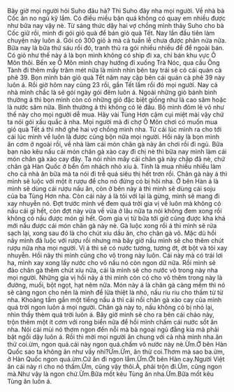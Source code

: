Bây giờ mọi người hỏi Suho đâu hả? Thì Suho đây nha mọi người. Về nhà bà Cốc ăn no ngủ kỹ lắm. Có điều miều bận quá không có quay em nhiều được như bữa nay vậy nè. Từ sáng thức dậy hai vợ chồng mình thảy Suho cho bà Cốc giữ rồi, mình đi gói giỏ quà để bán giỏ quà Tết. Nay lần đầu tiên làm chuyện này luôn á. Gói có 300 giỏ à mà cả tuần lễ chưa được phân nửa nữa. Bữa nay là bữa thứ sáu rồi đó, tranh thủ ra gói nhiều nhiều để để ngoài bán. Có giỏ như thế này á là bọn mình không có ship đi xa, chỉ bán khu vực Ô Môn thôi. Bến xe Ô Môn mình chạy hướng đi xuống Trà Nóc, qua cầu Ông Tành đi thêm mấy trăm mét nữa là mình nhìn bên tay trái sẽ có cái quán cà phê 39. Bọn mình bán giỏ quà Tết năm nay cặp bên cái quán cà phê 39 này luôn á. Rồi giờ hôm nay cũng 23 rồi, gần Tết lắm rồi đó mọi người. Nay cả nhà mình chắc là sẽ gói ngày gói đêm luôn á. Ngoài những giỏ bánh bình thường á thì bọn mình còn có những giỏ đặc biệt giống như là cao sâm hoặc là nước sâm nữa. Bình thường á thì không có lẻ đâu. Bộ mình đôm lẻ vô như thế này cho mọi người dễ mua. Hãy vài Tùng Hơn cậm cụi miệt mài vậy chứ ta nói gói xấu quắc à nha. Mọi người mà đi chợ Ô Môn chơi có muốn mua giỏ quà Tết á thì nhớ ghé hai vợ chồng mình nha. Từ cái lúc mình ra cho tới cái lúc mình về luôn là được cũng bộn nữa mọi người. Hồi nãy là bọn mình ăn cơm ở ngoài rồi, về nhà làm cái món chân gà này ăn chơi rồi đi ngủ. Bữa bạn nào kêu nấu cái món chân gà xào cay đi chị nè thì bữa nay mình làm cái món chân gà xào cay đây. Ta nói nhìn mấy cái chân gà này chập đã nè, chứ chân gà Hàn Quốc ở bển ốm nhách nhỏ xíu à. Tính là mua nhiều nhiều làm cho cả nhà ăn bữa mà ta nói đi trễ quá siêu thị hết trơn rồi. Chân gà này á thì mình sẽ luộc với một ít rượu để cho nó đừng có bị hôi nha. Ở bên Hàn á là mình sẽ dùng cái rượu nấu ăn, còn ở bên này á thì mình sẽ dùng cái soju của ba Tùng Hơn nha. Còn cái này á là tỏi với lại là gừng, mình sẽ mang đi xay nhuyễn nó. Đợt trước mình về đem quá trời gia vị về luôn mà không có nấu cái gì hết, còn đợt này vừa về vừa ở lâu nữa ta nói không đem xong rồi không có nấu được món gì hết. Gom gia vị từ bữa tới giờ cũng được kha khá mới nấu được cái món chân gà này nè. Gà luộc xong rồi á thì mình sẽ rửa sạch lại, xong sau đó là cho chút xíu dầu ăn, cho chân gà vô. Mặc dù hồi nãy mình đã luộc với rượu rồi nhưng mà bây giờ nấu mình sẽ cho thêm chút rượu nữa nha mọi người. Vị á thì sẽ có nước tương, tương ớt, ớt bột và tỏi xay nhuyễn. Hồi nãy thì mình cũng cho vô trong này luôn. Cái này mà có trái lơi ha, mình xay xong lấy nước cho vô nấu nó còn ngon dữ nữa. Rồi mình sẽ đảo chân gà thêm chút xíu nữa, cái là mình sẽ cho nước vô trong này nha mọi người. Những gia vị hồi nãy á thì mình còn có cho vô thêm trong này là đường, muối, bột ngọt, hạt nêm nữa. Món này á là chân gà càng mềm thì nó sẽ càng ngon cho nên là mình để lửa thiệt là nhỏ, nấu riu riu cho thấm từ từ nha. Khoảng tầm gần một tiếng nấu á thì cái nồi chân gà xào cay của mình quá trời ngon luôn á mọi người. Chân gà này to, nấu không có bị nhỏ lại, nhìn thấy thèm quá trời luôn á. Bây giờ mình sẽ cho ra bên cái chảo này, trộn thêm một ít cơm với rong biển nữa để hồi mình chấm cái nước sốt ăn nha. Nói cái mùi nó thơm ngon đến nỗi mà bà ngoại ngủ đằng kia mà phải bật ngồi dậy luôn á. Rồi thì mời mọi người ăn chung với cả nhà mình nha.ăn thử coi.ừm, ngon quá.cái này ngon quá.chấm vô nước này nè.Ừm.Ở bên Hàn Quốc sao ta không ăn như vầy nhỉ?Ừm.Ừm, ăn thử coi.Thơm mà sao ba.ừm, ở Hàn Quốc ngon quá.ừm.Cứ ăn đi ngon lắm.Ừm.Ớt bên Hàn cay.Người Việt ăn cái này ri cho nó thấm.Ừm, cũng vậy thôi.À, phải trộn đi.Ừm, cũng ngon mà.Như vậy là ngon chứ.Ừm.Bữa mốt kêu Tùng ăn nha.Ừm.Bữa mốt kêu Tùng ăn luôn á.